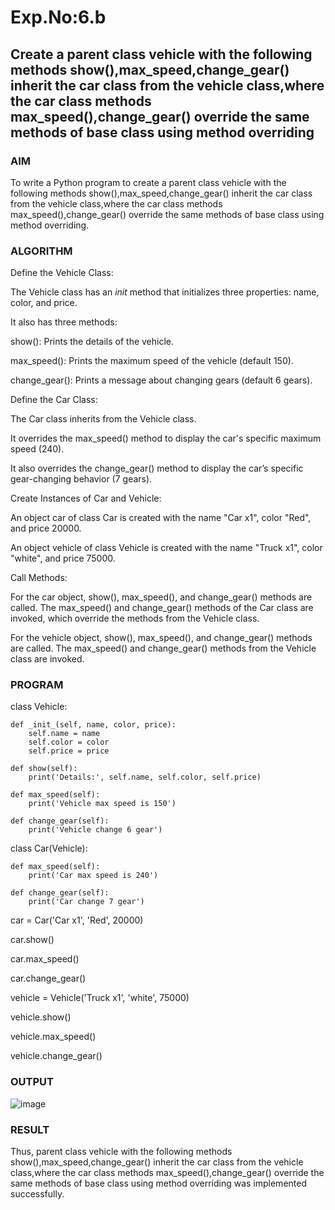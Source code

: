 # Exp.No:6.b
## Create a parent class vehicle with the following methods show(),max_speed,change_gear() inherit the car class from the vehicle class,where the car class methods max_speed(),change_gear() override the same methods of base class  using method overriding

### AIM  
To write a Python program to create a parent class vehicle with the following methods show(),max_speed,change_gear() inherit the car class from the vehicle class,where the car class methods max_speed(),change_gear() override the same methods of base class  using method overriding.

### ALGORITHM

Define the Vehicle Class:

The Vehicle class has an _init_ method that initializes three properties: name, color, and price.

It also has three methods:

show(): Prints the details of the vehicle.

max_speed(): Prints the maximum speed of the vehicle (default 150).

change_gear(): Prints a message about changing gears (default 6 gears).

Define the Car Class:

The Car class inherits from the Vehicle class.

It overrides the max_speed() method to display the car's specific maximum speed (240).

It also overrides the change_gear() method to display the car’s specific gear-changing behavior (7 gears).

Create Instances of Car and Vehicle:

An object car of class Car is created with the name "Car x1", color "Red", and price 20000.

An object vehicle of class Vehicle is created with the name "Truck x1", color "white", and price 75000.

Call Methods:

For the car object, show(), max_speed(), and change_gear() methods are called. The max_speed() and change_gear() methods of the Car class are invoked, which override the methods from the Vehicle class.

For the vehicle object, show(), max_speed(), and change_gear() methods are called. The max_speed() and change_gear() methods from the Vehicle class are invoked.

### PROGRAM
class Vehicle:

    def _init_(self, name, color, price):
        self.name = name
        self.color = color
        self.price = price

    def show(self):
        print('Details:', self.name, self.color, self.price)

    def max_speed(self):
        print('Vehicle max speed is 150')

    def change_gear(self):
        print('Vehicle change 6 gear')


class Car(Vehicle):

    def max_speed(self):
        print('Car max speed is 240')

    def change_gear(self):
        print('Car change 7 gear')

car = Car('Car x1', 'Red', 20000)

car.show()

car.max_speed()

car.change_gear()

vehicle = Vehicle('Truck x1', 'white', 75000)

vehicle.show()

vehicle.max_speed()  

vehicle.change_gear() 


### OUTPUT
![image](https://github.com/user-attachments/assets/651ff0f7-e217-435c-8867-c7b8410e914e)


### RESULT
Thus, parent class vehicle with the following methods show(),max_speed,change_gear() inherit the car class from the vehicle class,where the car class methods max_speed(),change_gear() override the same methods of base class using method overriding was implemented successfully.
